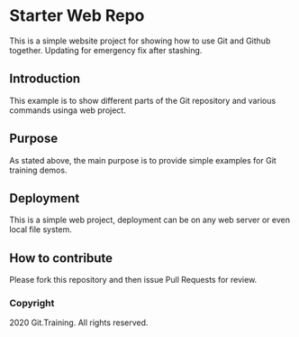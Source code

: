 # Starter Web Repo

This is a simple website project for showing how to use Git and Github together. Updating for emergency fix after stashing.

## Introduction
This example is to show different parts of the Git repository and various commands usinga web project.

## Purpose

As stated above, the main purpose is to provide simple examples for Git training demos.

## Deployment

This is a simple web project, deployment can be on any web server or even local file system.

## How to contribute

Please fork this repository and then issue Pull Requests for review.

### Copyright

2020 Git.Training. All rights reserved.
